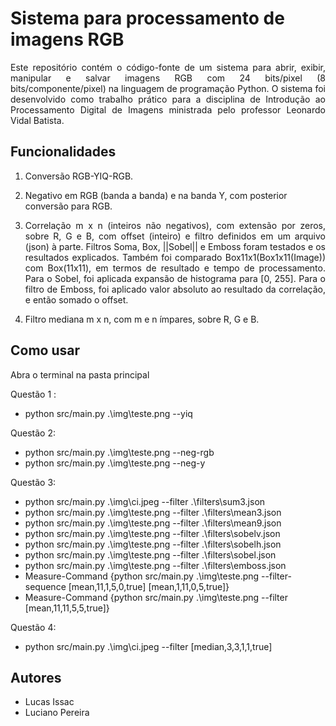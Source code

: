 # Sistema para processamento de imagens RGB

<p align="justify"> Este repositório contém o código-fonte de um sistema para abrir, exibir, manipular e salvar imagens RGB com 24 bits/pixel (8 bits/componente/pixel) na linguagem de programação Python. O sistema foi desenvolvido como trabalho prático para a disciplina de Introdução ao Processamento Digital de Imagens ministrada pelo professor Leonardo Vidal Batista. </p>

## Funcionalidades

1. Conversão RGB-YIQ-RGB.

2. Negativo em RGB (banda a banda) e na banda Y, com posterior conversão para RGB.

3. <p align="justify"> Correlação m x n (inteiros não negativos), com extensão por zeros, sobre R, G e B, com offset (inteiro) e filtro definidos em um arquivo (json) à parte. Filtros Soma, Box, ||Sobel|| e Emboss foram testados e os resultados explicados. Também foi comparado Box11x1(Box1x11(Image)) com Box(11x11), em termos de resultado e tempo de processamento. Para o Sobel, foi aplicada expansão de histograma para [0, 255]. Para o filtro de Emboss, foi aplicado valor absoluto ao resultado da correlação, e então somado o offset. </p>

4. Filtro mediana m x n, com m e n ímpares, sobre R, G e B.

## Como usar

Abra o terminal na pasta principal

Questão 1 :
* python src/main.py .\img\teste.png --yiq

Questão 2:  
* python src/main.py .\img\teste.png --neg-rgb
* python src/main.py .\img\teste.png --neg-y

Questão 3:

* python src/main.py .\img\ci.jpeg --filter .\filters\sum3.json
* python src/main.py .\img\teste.png --filter .\filters\mean3.json
* python src/main.py .\img\teste.png --filter .\filters\mean9.json
* python src/main.py .\img\teste.png --filter .\filters\sobelv.json
* python src/main.py .\img\teste.png --filter .\filters\sobelh.json
* python src/main.py .\img\teste.png --filter .\filters\sobel.json
* python src/main.py .\img\teste.png --filter .\filters\emboss.json
* Measure-Command {python src/main.py .\img\teste.png --filter-sequence [mean,11,1,5,0,true] [mean,1,11,0,5,true]}
* Measure-Command {python src/main.py .\img\teste.png --filter [mean,11,11,5,5,true]}

Questão 4:
* python src/main.py .\img\ci.jpeg --filter [median,3,3,1,1,true]


## Autores

- Lucas Issac
- Luciano Pereira

